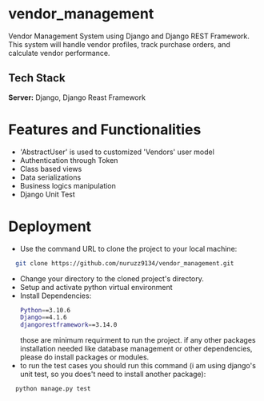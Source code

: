 # vendor_management
Vendor Management System using Django and Django REST Framework. This
system will handle vendor profiles, track purchase orders, and calculate vendor performance.

## Tech Stack
**Server:** Django, Django Reast Framework

# Features and Functionalities
- 'AbstractUser' is used to customized 'Vendors' user model
- Authentication through Token
- Class based views
- Data serializations
- Business logics manipulation
- Django Unit Test

# Deployment
- Use the command URL to clone the project to your local machine:
```bash
  git clone https://github.com/nuruzz9134/vendor_management.git
```
- Change your directory to the cloned project's directory.
- Setup and activate python virtual environment
- Install Dependencies:
  ```bash
  Python==3.10.6
  Django==4.1.6
  djangorestframework==3.14.0
  ```
  those are minimum requirment to run the project.
  if any other packages installation needed like database management or other dependencies, please do install packages or modules.
- to run the test cases you should run this command (i am using django's unit test, so you does't need to install another package):
```bash
  python manage.py test
```
